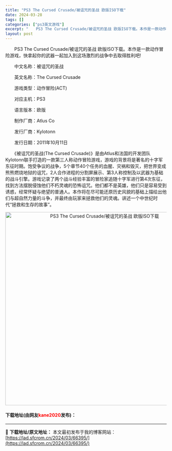 ```yaml
---
title: "PS3 The Cursed Crusade/被诅咒的圣战 欧版ISO下载"
date: 2024-03-28
tags: []
categories: ["ps3英文游戏"]
excerpt: "　　PS3 The Cursed Crusade/被诅咒的圣战 欧版ISO下载。本作是一款动作冒险游戏，快拿起你的武器一起加入到这场激烈的战争中去取得胜利吧! 　　中文名称：被诅咒的圣战 　　英文名称：The Cursed Crusade 　　游戏类型：动作冒险(ACT) 　　对应主机：PS3 　　&hellip;"
layout: post
---
```


 <p>　　PS3 The Cursed Crusade/被诅咒的圣战 欧版ISO下载。本作是一款动作冒险游戏，快拿起你的武器一起加入到这场激烈的战争中去取得胜利吧!</p> <p>　　中文名称：被诅咒的圣战</p> <p>　　英文名称：The Cursed Crusade</p> <p>　　游戏类型：动作冒险(ACT)</p> <p>　　对应主机：PS3</p> <p>　　语言版本：欧版</p> <p>　　制作厂商：Atlus Co</p> <p>　　发行厂商：Kylotonn</p> <p>　　发行日期：2011年10月11日</p> <p>　　《被诅咒的圣战(The Cursed Crusade)》是由Atlus和法国的开发团队Kylotonn联手打造的一款第三人称动作冒险游戏，游戏的背景将是著名的十字军东征时期。饱受争议的战争，5个章节40个任务的血腥、灾祸和毁灭，把世界变成熊熊燃烧地狱的诅咒，2人合作进程的分割屏展示、第3人称控制及以武器为基础的战斗引擎。游戏记录了两个战斗经验丰富的冒险家追随十字军进行第4次东征，找到方法摆脱侵蚀他们不朽灵魂的恐怖诅咒。他们都不是英雄，他们只是容易受到诱惑，经常怀疑与绝望的普通人。本作将在尽可能还原历史风貌的基础上描绘出他们与超自然力量的斗争，并最终由玩家来拯救他们的灵魂。讲述一个中世纪时代&ldquo;拯救和生存的故事&rdquo;。</p> <p align="center"><img align="" border="0" src="https://www.2023game.com/d/file/p/2021/07-22/90f440c97da17c73e7748cb271552a51.png" width="604" alt="PS3 The Cursed Crusade/被诅咒的圣战 欧版ISO下载" /></p> <p><h4>下载地址(由网友<font color="red">kane2020</font>发布)：</h4></p> 

---
📖 **下载地址/原文地址：** 本文最初发布于我的博客网站：[https://lad.sfcrom.cn/2024/03/66395/](https://lad.sfcrom.cn/2024/03/66395/)
